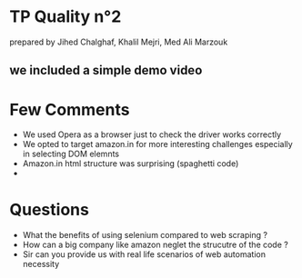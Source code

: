 # TP Quality n°2
prepared by Jihed Chalghaf, Khalil Mejri, Med Ali Marzouk
## we included a simple demo video
# Few Comments
* We used Opera as a browser just to check the driver works correctly
* We opted to target amazon.in for more interesting challenges especially in selecting DOM elemnts
* Amazon.in html structure was surprising (spaghetti code)
* 
# Questions
* What the benefits of using selenium compared to web scraping ?
* How can a big company like amazon neglet the strucutre of the code ? 
* Sir can you provide us with real life scenarios of web automation necessity 
